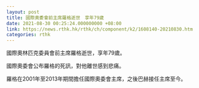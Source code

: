 ```yaml
---
layout: post
title: 國際奧委會前主席羅格逝世　享年79歲
date: 2021-08-30 00:25:24.000000000 +08:00
link: https://news.rthk.hk/rthk/ch/component/k2/1608140-20210830.htm
categories: rthk
---
```


國際奧林匹克委員會前主席羅格逝世，享年79歲。

國際奧委會公布羅格的死訊，對他離世感到悲痛。

羅格在2001年至2013年期間擔任國際奧委會主席，之後巴赫接任主席至今。
